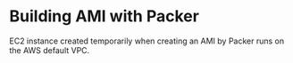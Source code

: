 # Building AMI with Packer

EC2 instance created temporarily when creating an AMI by Packer runs on the AWS default VPC.
